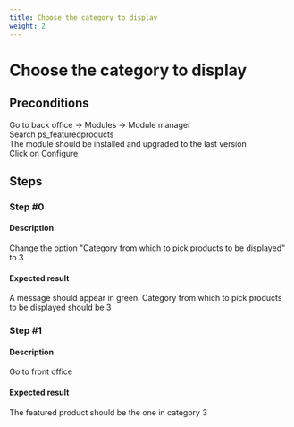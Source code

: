 ```yaml
---
title: Choose the category to display
weight: 2
---
```


# Choose the category to display

## Preconditions

Go to back office -> Modules -> Module manager<br />
Search ps_featuredproducts<br />
The module should be installed and upgraded to the last version<br />
Click on Configure
## Steps
### Step #0
#### Description
Change the option "Category from which to pick products to be displayed" to 3
#### Expected result
A message should appear in green.
Category from which to pick products to be displayed should be 3 
### Step #1
#### Description
Go to front office
#### Expected result
The featured product should be the one in category 3
